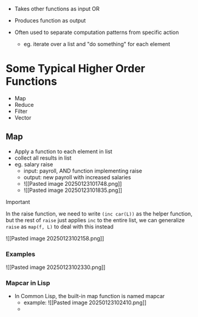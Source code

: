 - Takes other functions as input OR
- Produces function as output

- Often used to separate computation patterns from specific action
	- eg. iterate over a list and "do something" for each element

# Some Typical Higher Order Functions
- Map
- Reduce
- Filter
- Vector
## Map
- Apply a function to each element in list
- collect all results in list
- eg. salary raise
	- input: payroll, AND function implementing raise
	- output: new payroll with increased salaries 
	- ![[Pasted image 20250123101748.png]]
	- ![[Pasted image 20250123101835.png]]
> [!important]
> In the raise function, we need to write `(inc car(L))` as the helper function, but the rest of `raise` just applies `inc` to the entire list, we can generalize `raise` as `map(f, L)` to deal with this instead

![[Pasted image 20250123102158.png]]
### Examples
![[Pasted image 20250123102330.png]]
### Mapcar in Lisp
- In Common Lisp, the built-in map function is named mapcar
	- example: ![[Pasted image 20250123102410.png]]
	- 